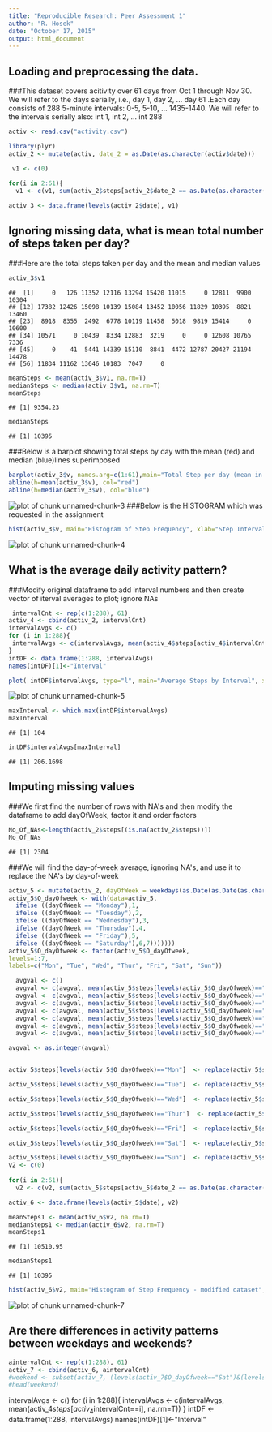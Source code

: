 ```yaml
---
title: "Reproducible Research: Peer Assessment 1"
author: "R. Hosek"
date: "October 17, 2015"
output: html_document
---
```

## Loading and preprocessing the data. 
###This dataset covers acitivity over 61 days from Oct 1 through Nov 30. We will refer to the days serially, i.e., day 1, day 2, ... day 61 .Each day consists of 288 5-minute intervals: 0-5, 5-10, ... 1435-1440. We will refer to the intervals serially also: int 1, int 2, ... int 288


```r
activ <- read.csv("activity.csv")

library(plyr)
activ_2 <- mutate(activ, date_2 = as.Date(as.character(activ$date)))

 v1 <- c(0)
 
for(i in 2:61){
  v1 <- c(v1, sum(activ_2$steps[activ_2$date_2 == as.Date(as.character(levels(activ_2$date)[i]))], na.rm=T))}

activ_3 <- data.frame(levels(activ_2$date), v1)
```

## Ignoring missing data, what is mean total number of steps taken per day?
###Here are the total steps taken per day and the mean and median values

```r
activ_3$v1
```

```
##  [1]     0   126 11352 12116 13294 15420 11015     0 12811  9900 10304
## [12] 17382 12426 15098 10139 15084 13452 10056 11829 10395  8821 13460
## [23]  8918  8355  2492  6778 10119 11458  5018  9819 15414     0 10600
## [34] 10571     0 10439  8334 12883  3219     0     0 12608 10765  7336
## [45]     0    41  5441 14339 15110  8841  4472 12787 20427 21194 14478
## [56] 11834 11162 13646 10183  7047     0
```

```r
meanSteps <- mean(activ_3$v1, na.rm=T)
medianSteps <- median(activ_3$v1, na.rm=T)
meanSteps
```

```
## [1] 9354.23
```

```r
medianSteps
```

```
## [1] 10395
```
###Below is a barplot showing total steps by day with the mean (red) and median (blue)lines superimposed

```r
barplot(activ_3$v, names.arg=c(1:61),main="Total Step per day (mean in red, median in blue)", xlab="Day", ylab="Total Steps")
abline(h=mean(activ_3$v), col="red")
abline(h=median(activ_3$v), col="blue")
```

![plot of chunk unnamed-chunk-3](figure/unnamed-chunk-3-1.png) 
###Below is the HISTOGRAM which was requested in the assignment

```r
hist(activ_3$v, main="Histogram of Step Frequency", xlab="Step Intervals", ylab="Frequency")
```

![plot of chunk unnamed-chunk-4](figure/unnamed-chunk-4-1.png) 



## What is the average daily activity pattern?
###Modify original dataframe to add interval numbers and then create vector of iterval averages to plot; ignore NAs

```r
 intervalCnt <- rep(c(1:288), 61)
activ_4 <- cbind(activ_2, intervalCnt)
intervalAvgs <- c()
for (i in 1:288){
 intervalAvgs <- c(intervalAvgs, mean(activ_4$steps[activ_4$intervalCnt==i], na.rm=T))
}
intDF <- data.frame(1:288, intervalAvgs)
names(intDF)[1]<-"Interval"

plot( intDF$intervalAvgs, type="l", main="Average Steps by Interval", xlab="Interval Number", ylab="Average Steps")
```

![plot of chunk unnamed-chunk-5](figure/unnamed-chunk-5-1.png) 

```r
maxInterval <- which.max(intDF$intervalAvgs)
maxInterval
```

```
## [1] 104
```

```r
intDF$intervalAvgs[maxInterval]
```

```
## [1] 206.1698
```

## Imputing missing values
###We first find the number of rows with NA's and then modify the dataframe to add dayOfWeek, factor it and order factors

```r
No_Of_NAs<-length(activ_2$steps[(is.na(activ_2$steps))])
No_Of_NAs
```

```
## [1] 2304
```
###We will find the day-of-week average, ignoring NA's, and use it to replace the NA's by day-of-week


```r
activ_5 <- mutate(activ_2, dayOfWeek = weekdays(as.Date(as.Date(as.character(activ_2[,4])),'%y-%m-%d')) )
activ_5$O_dayOfweek <- with(data=activ_5, 
  ifelse ((dayOfWeek == "Monday"),1, 
  ifelse ((dayOfWeek == "Tuesday"),2, 
  ifelse ((dayOfWeek == "Wednesday"),3, 
  ifelse ((dayOfWeek == "Thursday"),4, 
  ifelse ((dayOfWeek == "Friday"),5, 
  ifelse ((dayOfWeek == "Saturday"),6,7))))))) 
activ_5$O_dayOfweek <- factor(activ_5$O_dayOfweek, 
levels=1:7, 
labels=c("Mon", "Tue", "Wed", "Thur", "Fri", "Sat", "Sun")) 

  avgval <- c()
  avgval <- c(avgval, mean(activ_5$steps[levels(activ_5$O_dayOfweek)=="Mon"], na.rm=T))
  avgval <- c(avgval, mean(activ_5$steps[levels(activ_5$O_dayOfweek)=="Tue"], na.rm=T))
  avgval <- c(avgval, mean(activ_5$steps[levels(activ_5$O_dayOfweek)=="Wed"], na.rm=T))
  avgval <- c(avgval, mean(activ_5$steps[levels(activ_5$O_dayOfweek)=="Thur"], na.rm=T))
  avgval <- c(avgval, mean(activ_5$steps[levels(activ_5$O_dayOfweek)=="Fri"], na.rm=T))
  avgval <- c(avgval, mean(activ_5$steps[levels(activ_5$O_dayOfweek)=="Sat"], na.rm=T))
  avgval <- c(avgval, mean(activ_5$steps[levels(activ_5$O_dayOfweek)=="Sun"], na.rm=T))

avgval <- as.integer(avgval)


activ_5$steps[levels(activ_5$O_dayOfweek)=="Mon"]  <- replace(activ_5$steps[levels(activ_5$O_dayOfweek)=="Mon"], is.na(activ_5$steps[levels(activ_5$O_dayOfweek)=="Mon"]), avgval[1])

activ_5$steps[levels(activ_5$O_dayOfweek)=="Tue"]  <- replace(activ_5$steps[levels(activ_5$O_dayOfweek)=="Tue"], is.na(activ_5$steps[levels(activ_5$O_dayOfweek)=="Tue"]), avgval[1])

activ_5$steps[levels(activ_5$O_dayOfweek)=="Wed"]  <- replace(activ_5$steps[levels(activ_5$O_dayOfweek)=="Wed"], is.na(activ_5$steps[levels(activ_5$O_dayOfweek)=="Wed"]), avgval[1])

activ_5$steps[levels(activ_5$O_dayOfweek)=="Thur"]  <- replace(activ_5$steps[levels(activ_5$O_dayOfweek)=="Thur"], is.na(activ_5$steps[levels(activ_5$O_dayOfweek)=="Thur"]), avgval[1])

activ_5$steps[levels(activ_5$O_dayOfweek)=="Fri"]  <- replace(activ_5$steps[levels(activ_5$O_dayOfweek)=="Fri"], is.na(activ_5$steps[levels(activ_5$O_dayOfweek)=="Fri"]), avgval[1])

activ_5$steps[levels(activ_5$O_dayOfweek)=="Sat"]  <- replace(activ_5$steps[levels(activ_5$O_dayOfweek)=="Sat"], is.na(activ_5$steps[levels(activ_5$O_dayOfweek)=="Sat"]), avgval[1])

activ_5$steps[levels(activ_5$O_dayOfweek)=="Sun"]  <- replace(activ_5$steps[levels(activ_5$O_dayOfweek)=="Sun"], is.na(activ_5$steps[levels(activ_5$O_dayOfweek)=="Sun"]), avgval[1])
v2 <- c(0)
 
for(i in 2:61){
  v2 <- c(v2, sum(activ_5$steps[activ_5$date_2 == as.Date(as.character(levels(activ_2$date)[i]))], na.rm=T))}

activ_6 <- data.frame(levels(activ_5$date), v2)

meanSteps1 <- mean(activ_6$v2, na.rm=T)
medianSteps1 <- median(activ_6$v2, na.rm=T)
meanSteps1
```

```
## [1] 10510.95
```

```r
medianSteps1
```

```
## [1] 10395
```

```r
hist(activ_6$v2, main="Histogram of Step Frequency - modified dataset", xlab="Step Intervals", ylab="Frequency")
```

![plot of chunk unnamed-chunk-7](figure/unnamed-chunk-7-1.png) 

## Are there differences in activity patterns between weekdays and weekends?


```r
aintervalCnt <- rep(c(1:288), 61)
activ_7 <- cbind(activ_6, aintervalCnt)
#weekend <- subset(activ_7, (levels(activ_7$O_dayOfweek=="Sat")&(levels(activ_7$O_dayOfweek=="Sun"))
#head(weekend)
```
intervalAvgs <- c()
for (i in 1:288){
 intervalAvgs <- c(intervalAvgs, mean(activ_4$steps[activ_4$intervalCnt==i], na.rm=T))
}
intDF <- data.frame(1:288, intervalAvgs)
names(intDF)[1]<-"Interval"
